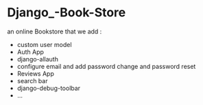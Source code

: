 # Django_-Book-Store
an online Bookstore that we add :
- custom user model
- Auth App
- django-allauth
- configure email and add password change and password reset
- Reviews App
- search bar
- django-debug-toolbar
- ...
